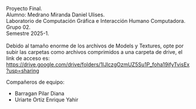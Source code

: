 Proyecto Final.<BR>
Alumno: Medrano Miranda Daniel Ulises.<BR>
Laboratorio de Computación Gráfica e Interacción Humano Computadora.<BR>
Grupo 02.<BR>
Semestre 2025-1.<BR><BR>
Debido al tamaño enorme de los archivos de Models y Textures, opte por subir las carpetas como archivos comprimidos a una carpeta de drive, el link de acceso es: <BR>https://drive.google.com/drive/folders/1lJlczgOzmUZ5Su1P_foha19ifyTvisEx?usp=sharing

Compañeros de equipo:
- Barragan Pilar Diana
- Uriarte Ortiz Enrique Yahir
